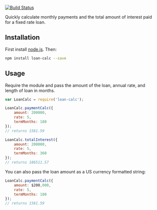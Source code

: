 [![Build Status](https://travis-ci.org/ascott1/loan-calc.svg?branch=master)](https://travis-ci.org/ascott1/loan-calc)

Quickly calculate monthly payments and the total amount of interest paid for a fixed rate loan.

## Installation

First install [node.js](http://nodejs.org/). Then:

```sh
npm install loan-calc --save
```

## Usage

Require the module and pass the amount of the loan, annual rate, and length of loan in months.

```javascript
var LoanCalc = require('loan-calc');

LoanCalc.paymentCalc({
    amount: 200000,
    rate: 5,
    termMonths: 180
});
// returns 1581.59

LoanCalc.totalInterest({
    amount: 200000,
    rate: 5,
    termMonths: 360
});
// returns 186511.57
```

You can also pass the loan amount as a US currency formatted string:

```javascript
LoanCalc.paymentCalc({
    amount: $200,000,
    rate: 5,
    termMonths: 180
});
// returns 1581.59
```

